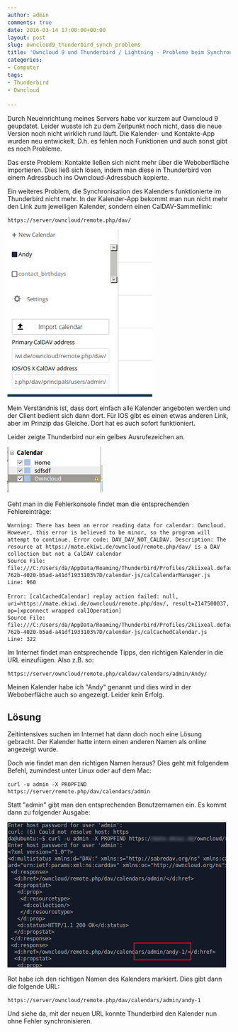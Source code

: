 ```yaml
---
author: admin
comments: true
date: 2016-03-14 17:00:00+00:00
layout: post
slug: owncloud9_thunderbird_synch_problems
title: 'Owncloud 9 und Thunderbird / Lightning - Probleme beim Synchronisieren'
categories:
- Computer
tags:
- Thunderbird
- Owncloud

---
```


Durch Neueinrichtung meines Servers habe vor kurzem auf Owncloud 9 geupdatet. Leider wusste ich zu dem Zeitpunkt noch nicht, dass die neue Version noch nicht wirklich rund läuft. Die Kalender- und Kontakte-App wurden neu entwickelt. D.h. es fehlen noch Funktionen und auch sonst gibt es noch Probleme.

Das erste Problem: Kontakte ließen sich nicht mehr über die Weboberfläche importieren. Dies ließ sich lösen, indem man diese in Thunderbird von einem Adressbuch ins Owncloud-Adressbuch kopierte. 

Ein weiteres Problem, die Synchronisation des Kalenders funktionierte im Thunderbird nicht mehr. In der Kalender-App bekommt man nun nicht mehr den Link zum jeweiligen Kalender, sondern einen CalDAV-Sammellink:

	https://server/owncloud/remote.php/dav/

![](/assets/uploads/2016/3/cal1.png)

Mein Verständnis ist, dass dort einfach alle Kalender angeboten werden und der Client bedient sich dann dort. Für IOS gibt es einen etwas anderen Link, aber im Prinzip das Gleiche. Dort hat es auch sofort funktioniert.

Leider zeigte Thunderbird nur ein gelbes Ausrufezeichen an. 

![](/assets/uploads/2016/3/cal2.png)

Geht man in die Fehlerkonsole findet man die entsprechenden Fehlereinträge:

	Warning: There has been an error reading data for calendar: Owncloud.  However, this error is believed to be minor, so the program will attempt to continue. Error code: DAV_DAV_NOT_CALDAV. Description: The resource at https://mate.ekiwi.de/owncloud/remote.php/dav/ is a DAV collection but not a CalDAV calendar
	Source File: file:///C:/Users/da/AppData/Roaming/Thunderbird/Profiles/2kiixeal.default/extensions/%7Be2fda1a4-762b-4020-b5ad-a41df1933103%7D/calendar-js/calCalendarManager.js
	Line: 960

	Error: [calCachedCalendar] replay action failed: null, uri=https://mate.ekiwi.de/owncloud/remote.php/dav/, result=2147500037, op=[xpconnect wrapped calIOperation]
	Source File: file:///C:/Users/da/AppData/Roaming/Thunderbird/Profiles/2kiixeal.default/extensions/%7Be2fda1a4-762b-4020-b5ad-a41df1933103%7D/calendar-js/calCachedCalendar.js
	Line: 322

Im Internet findet man entsprechende Tipps, den richtigen Kalender in die URL einzufügen. Also z.B. so:

	https://server/owncloud/remote.php/caldav/calendars/admin/Andy/

Meinen Kalender habe ich "Andy" genannt und dies wird in der Weboberfläche auch so angezeigt. Leider kein Erfolg. 

## Lösung

Zeitintensives suchen im Internet hat dann doch noch eine Lösung gebracht. Der Kalender hatte intern einen anderen Namen als online angezeigt wurde.

Doch wie findet man den richtigen Namen heraus? Dies geht mit folgendem Befehl, zumindest unter Linux oder auf dem Mac:

	curl -u admin -X PROPFIND https://server/remote.php/dav/calendars/admin  

Statt "admin" gibt man den entsprechenden Benutzernamen ein. Es kommt dann zu folgender Ausgabe:

![](/assets/uploads/2016/3/cal3.png)

Rot habe ich den richtigen Namen des Kalenders markiert. Dies gibt dann die folgende URL:

	https://server/owncloud/remote.php/dav/calendars/admin/andy-1

Und siehe da, mit der neuen URL konnte Thunderbird den Kalender nun ohne Fehler synchronisieren.